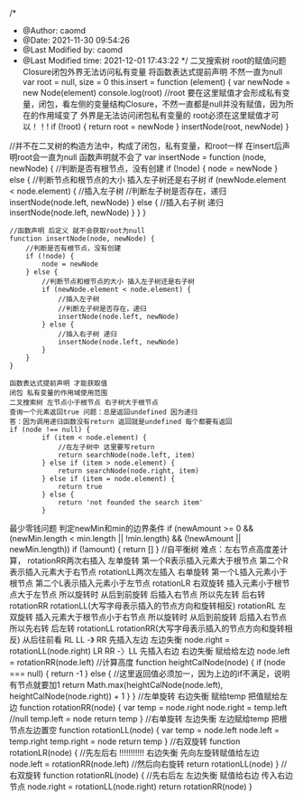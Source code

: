 /*
 * @Author: caomd 
 * @Date: 2021-11-30 09:54:26 
 * @Last Modified by: caomd
 * @Last Modified time: 2021-12-01 17:43:22
 */
二叉搜索树 root的赋值问题 Closure闭包外界无法访问私有变量 将函数表达式提前声明 不然一直为null
 var root = null, size = 0
    this.insert = function (element) {
        var newNode = new Node(element)
        console.log(root)
        //root 要在这里赋值才会形成私有变量，闭包，看左侧的变量结构Closure，不然一直都是null并没有赋值，因为所在的作用域变了 外界是无法访问闭包私有变量的
        root必须在这里赋值才可以！！!
        if (!root) {
            return root = newNode
        }
        insertNode(root, newNode)
    }

//并不在二叉树的构造方法中，构成了闭包，私有变量，和root一样 在insert后声明root会一直为null 函数声明就不会了
    var insertNode = function (node, newNode) {
        //判断是否有根节点，没有创建
        if (!node) {
            node = newNode
        } else {
            //判断节点和根节点的大小 插入左子树还是右子树
            if (newNode.element < node.element) {
                //插入左子树
                //判断左子树是否存在，递归
                insertNode(node.left, newNode)
            } else {
                //插入右子树 递归
                insertNode(node.left, newNode)
            }
        }
    }

    //函数声明 后定义 就不会获取root为null
    function insertNode(node, newNode) {
        //判断是否有根节点，没有创建
        if (!node) {
            node = newNode
        } else {
            //判断节点和根节点的大小 插入左子树还是右子树
            if (newNode.element < node.element) {
                //插入左子树
                //判断左子树是否存在，递归
                insertNode(node.left, newNode)
            } else {
                //插入右子树 递归
                insertNode(node.left, newNode)
            }
        }
    }

    函数表达式提前声明 才能获取值
    闭包 私有变量的作用域使用范围
    二叉搜索树 左节点小于根节点 右子树大于根节点
    查询一个元素返回true 问题：总是返回undefined 因为递归 
    答：因为调用递归函数没有return 返回就是undefined 每个都要有返回
    if (node !== null) {
            if (item < node.element) {
                //在左子树中 这里要写return
                return searchNode(node.left, item)
            } else if (item > node.element) {
                return searchNode(node.right, item)
            } else if (item = node.element) {
                return true
            } else {
                return 'not founded the search item'
            }

最少零钱问题 判定newMin和min的边界条件 
if (newAmount >= 0 && (newMin.length < min.length || !min.length) && (!newAmount || newMin.length))
if (!amount) {
            return []
        }
//自平衡树 
难点：左右节点高度差计算，
rotationRR两次右插入 左单旋转 第一个R表示插入元素大于根节点 第二个R表示插入元素大于右节点
rotationLL两次左插入 右单旋转 第一个L插入元素小于根节点 第二个L表示插入元素小于左节点
rotationLR 右双旋转 插入元素小于根节点大于左节点 所以旋转时 从后到前旋转 后插入右节点 所以先左转 后右转 rotationRR rotationLL(大写字母表示插入的节点方向和旋转相反)
rotationRL 左双旋转 插入元素大于根节点小于右节点 所以旋转时 从后到前旋转 后插入右节点 所以先右转 后左转 rotationLL rotationRR(大写字母表示插入的节点方向和旋转相反)
从后往前看 RL  LL -》 RR 先插入左边 左边失衡  node.right = rotationLL(node.right)
LR RR -〉LL 先插入右边 右边失衡 赋给给左边 node.left = rotationRR(node.left)
   //计算高度
    function heightCalNode(node) {
        if (node === null) {
            return -1
        } else {
            //这里返回值必须加一，因为上边的if不满足，说明有节点就要加1
            return Math.max(heightCalNode(node.left), heightCalNode(node.right)) + 1
        }
    }
    //左单旋转 右边失衡 赋给temp 把值赋给左边
    function rotationRR(node) {
        var temp = node.right
        node.right = temp.left //null
        temp.left = node
        return temp
    }
    //右单旋转 左边失衡 左边赋给temp 把根节点左边置空
    function rotationLL(node) {
        var temp = node.left
        node.left = temp.right
        temp.right = node
        return temp
    }
    //右双旋转
    function rotationLR(node) {
        //先左后右 !!!!!!!!!!! 右边失衡 先向左旋转赋值给左边
        node.left = rotationRR(node.left)
        //然后向右旋转
        return rotationLL(node) 
    }
    //右双旋转
    function rotationRL(node) {
        //先右后左 左边失衡 赋值给右边 传入右边节点
        node.right = rotationLL(node.right)
        return rotationRR(node)
    }